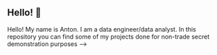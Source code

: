 ## Hello! 👋

Hello! My name is Anton. I am a data engineer/data analyst. In this repository you can find some of my projects done for non-trade secret demonstration purposes
-->

